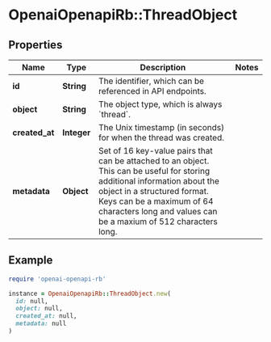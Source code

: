 # OpenaiOpenapiRb::ThreadObject

## Properties

| Name | Type | Description | Notes |
| ---- | ---- | ----------- | ----- |
| **id** | **String** | The identifier, which can be referenced in API endpoints. |  |
| **object** | **String** | The object type, which is always &#x60;thread&#x60;. |  |
| **created_at** | **Integer** | The Unix timestamp (in seconds) for when the thread was created. |  |
| **metadata** | **Object** | Set of 16 key-value pairs that can be attached to an object. This can be useful for storing additional information about the object in a structured format. Keys can be a maximum of 64 characters long and values can be a maxium of 512 characters long.  |  |

## Example

```ruby
require 'openai-openapi-rb'

instance = OpenaiOpenapiRb::ThreadObject.new(
  id: null,
  object: null,
  created_at: null,
  metadata: null
)
```


